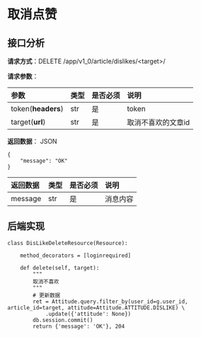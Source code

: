 # 取消点赞

## 接口分析

**请求方式**：DELETE /app/v1\_0/article/dislikes/&lt;target&gt;/

**请求参数**：

| 参数 | 类型 | 是否必须 | 说明 |
| :--- | :--- | :--- | :--- |
| token\(**headers**\) | str | 是 | token |
| target\(**url**\) | str | 是 | 取消不喜欢的文章id |

**返回数据**： JSON

```
{
    "message": "OK"
}
```

| 返回数据 | 类型 | 是否必须 | 说明 |
| :--- | :--- | :--- | :--- |
| message | str | 是 | 消息内容 |

## 后端实现

```
class DisLikeDeleteResource(Resource):

    method_decorators = [loginrequired]

    def delete(self, target):
        """
        取消不喜欢
        """
        # 更新数据
        ret = Attitude.query.filter_by(user_id=g.user_id, article_id=target, attitude=Attitude.ATTITUDE.DISLIKE) \
            .update({'attitude': None})
        db.session.commit()
        return {'message': 'OK'}, 204
```







